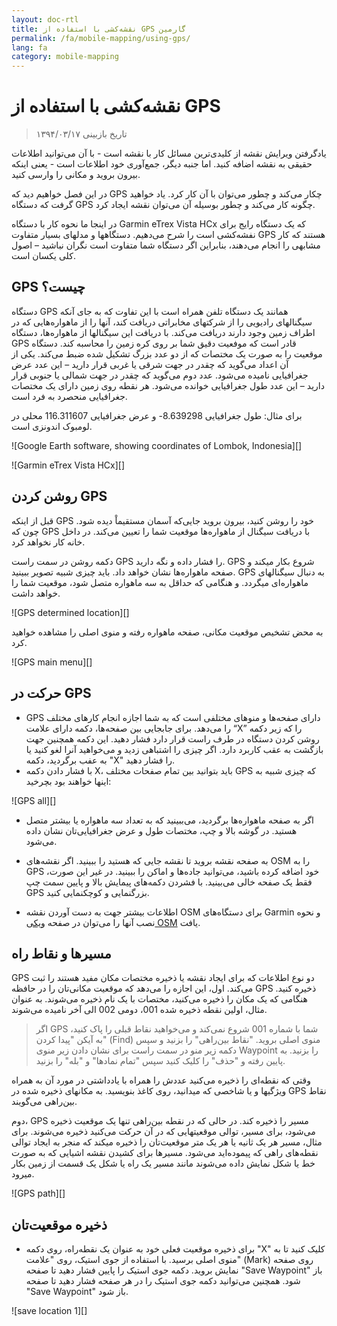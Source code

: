 ```yaml
---
layout: doc-rtl
title: نقشه‌کشی با استفاده از GPS گارمین
permalink: /fa/mobile-mapping/using-gps/
lang: fa
category: mobile-mapping
---
```


نقشه‌کشی با استفاده از GPS
====================

> تاریخ بازبینی ۱۳۹۴/۰۳/۱۷  

یادگرفتن ویرایش نقشه از کلیدی‌ترین مسائل کار با نقشه است - با آن
می‌توانید اطلاعات حقیقی به نقشه اضافه کنید. اما جنبه دیگر، جمع‌آوری
خود اطلاعات است - یعنی اینکه بیرون بروید و مکانی را وارسی کنید. 

در این فصل خواهیم دید که GPS چکار می‌کند و چطور می‌توان با آن کار کرد.  یاد خواهید گرفت
که دستگاه GPS چگونه کار می‌کند و چطور بوسیله آن می‌توان نقشه ایجاد کرد.

در اینجا ما نحوه کار با دستگاه Garmin eTrex Vista HCx که
یک دستگاه رایج برای نفشه‌کشی است را شرح می‌دهیم. دستگاهها و مدلهای بسیار متفاوت GPS هستند که کار مشابهی را انجام می‌دهند،
بنابراین اگر دستگاه شما متفاوت است نگران نباشید
– اصول کلی یکسان است.

<!-- link here to other GPS tutorials when they are ready -->

GPS چیست؟
--------------
دستگاه GPS همانند یک دستگاه تلفن همراه است با این تفاوت که به جای آنکه سیگنالهای
رادیویی را از شرکتهای مخابراتی دریافت کند، آنها را از ماهواره‌هایی
که در اطراف زمین وجود دارند دریافت می‌کند. با دریافت این سیگنالها از
ماهواره‌ها، دستگاه GPS قادر است که موفعیت دقیق شما بر روی کره زمین را محاسبه کند.
دستگاه موقعیت را به صورت یک مختصات که از دو عدد بزرگ تشکیل شده ضبط می‌کند.
یکی از آن اعداد می‌گوید که چقدر در جهت شرقی یا غربی قرار دارید – این عدد
عرض جغرافیایی نامیده می‌شود. عدد دوم می‌گوید که چقدر در جهت شمالی یا جنوبی قرار دارید
– این عدد طول جغرافیایی خوانده می‌شود. هر نقطه روی زمین دارای یک مختصات جغرافیایی
منحصرد به فرد است.

برای مثال: طول جغرافیایی 8.639298- و عرض جغرافیایی 116.311607 محلی در
لومبوک اندونزی است.

![Google Earth software, showing coordinates of Lombok, Indonesia][]

![Garmin eTrex Vista HCx][]

روشن کردن GPS
---------------

قبل از اینکه GPS خود را روشن کنید، بیرون بروید جایی‌که آسمان مستقیماْ دیده شود.
چون که GPS با دریافت سیگنال
از ماهواره‌ها موقعیت شما را تعیین می‌کند. در داخل خانه کار نخواهد کرد.

دکمه روشن در سمت راست GPS را فشار داده و نگه دارید. GPS
شروع بکار میکند و صفحه ماهواره‌ها نشان خواهد داد. باید
چیزی شبیه تصویر ببینید. GPS به دنبال سیگنالهای ماهواره‌ای میگردد.
و هنگامی که حداقل به سه ماهواره متصل شود، موقعیت شما را خواهد داشت.

![GPS determined location][]

به محض تشخیص موقعیت مکانی، صفحه ماهواره رفته
و منوی اصلی را مشاهده خواهید کرد.

![GPS main menu][]

حرکت در GPS
----------------

- GPS دارای صفحه‌ها و منوهای مختلفی است که به شما اجازه انجام
    کارهای مختلف را می‌دهد. برای جابجایی بین صفحه‌ها، دکمه دارای علامت
    “X” را که زیر دکمه روشن کردن دستگاه در طرف راست قرار دارد فشار دهید.
    این دکمه همچنین جهت بازگشت به عقب کاربرد دارد. اگر چیزی را
    اشتباهی زدید و می‌خواهید آنرا لغو کنید یا به عفب برگردید، دکمه "X" را فشار دهید.
- با فشار دادن دکمه X، باید بتوانید
    بین تمام صفحات مختلف GPS که چیزی شبیه به اینها خواهند بود بچرخید:

![GPS all][]

- اگر به صفحه ماهواره‌ها برگردید، می‌ببینید که
    به تعداد سه ماهواره یا بیشتر متصل هستید. در گوشه بالا و چپ،
    مختصات طول و عرض جغرافیایی‌تان نشان داده می‌شود.

- به صفحه نقشه بروید تا نقشه جایی که هستید را ببینید. اگر
    نقشه‌های OSM را به GPS خود اضافه کرده باشید، می‌توانید جاده‌ها و اماکن را ببینید.
    در غیر این صورت، فقط یک صفحه خالی می‌بینید. با فشردن
    دکمه‌های پیمایش بالا و پایین سمت چپ GPS بزرگنمایی و کوچکنمایی کنید.

- اطلاعات بیشتر جهت به دست آوردن نقشه OSM برای دستگاه‌های Garmin و نحوه نصب آنها را می‌توان 
  در صفحه [ویکی OSM](http://wiki.openstreetmap.org/wiki/OSM_Map_On_Garmin/Download) یافت.

مسیرها و نقاط راه
--------------------

GPS دو نوع اطلاعات که برای ایجاد
نقشه یا ذخیره مختصات مکان مفید هستند را ثبت می‌کند. اول، این اجازه را می‌دهد که
موقعیت مکانی‌تان را در حافظه GPS ذخیره کنید. هنگامی که یک مکان را ذخیره می‌کنید،
مختصات با یک نام ذخیره می‌شوند. به عنوان مثال، اولین نقطه
ذخیره شده 001، دومی 002 الی آخر نامیده می‌شوند.

<!-- again not sure if this note should go here -->

> اگر GPS شما با شماره 001 شروع نمی‌کند و می‌خواهید
> نقاط قبلی را پاک کنید، به آیکن "پیدا کردن" (Find) منوی اصلی بروید.
> "نقاط بین‌راهی" را بزنید و سپس دکمه زیر منو در سمت راست
> برای نشان دادن زیر منوی Waypoint را بزنید. به پایین رفته و "حذف" را کلیک کنید
> سپس "تمام نمادها" و "بله" را بزنید.  

وقتی که
نقطه‌ای را ذخیره می‌کنید عددش را همراه با
یادداشتی در مورد آن به همراه ویژگیها و یا شاخصی که میدانید، روی کاغذ بنویسید.
به مکانهای ذخیره شده در GPS  نقاط بین‌راهی می‌گویند.

دوم، GPS
مسیر را ذخیره کند. در حالی که در نقطه بین‌راهی تنها یک
موقعیت ذخیره می‌شود، برای مسیر، توالی موقعیتهایی که در آن حرکت می‌کنید ذخیره می‌شوند.
برای مثال، مسیر هر یک ثانیه یا هر
یک متر موقعیت‌تان را ذخیره میکند که منجر به ایجاد توالی نقطه‌های راهی 
که پیموده‌اید می‌شود. مسیرها برای کشیدن نقشه اشیایی که
به صورت خط یا شکل نمایش داده می‌شوند مانند مسیر یک راه یا
شکل یک قسمت از زمین بکار میرود.

![GPS path][]

ذخیره موقعیت‌تان
-----------------------------------

- برای ذخیره موقعیت فعلی خود به عنوان یک نقطه‌راه، روی دکمه "X" کلیک کنید
    تا به منوی اصلی برسید. با استفاده از جوی استیک،
    روی "علامت" (Mark) روی صفحه نمایش بروید. دکمه جوی استیک را پایین فشار دهید
    تا صفحه "Save Waypoint" باز شود. همچنین می‌توانید
    دکمه جوی استیک را در هر صفحه فشار دهید تا صفحه "Save Waypoint" باز شود.

![save location 1][]

<!-- note unnecessary perhaps? add to advanced section
> اگر از چندین دستگاه GPS استفاده می‌کنید، مهم است که مطمئن شوید
> همه دستگاه‌ها به فرمت یکسان تنظیم شده‌اند. برای بررسی این، به "منوی
> اصلی" بروید و "تنظیم منو" (Set up Menu) را پیدا کنید. روی "واحد‌ها" (Units) کلیک کنید و مطمئن شوید
> فرمت موقعیت به درجه اعشاری (hddd.ddddd°) تنظیم شده باشد. و مقیاس نقشه به WGS 84
> (که یک قالب هماهنگ استاندارد محاسبه شده یا سطح مرجع اسفروئیدی
> کره زمین است) و سرعت فاصله، ارتفاع و عمق به متر تنظیم باشند.
->

- در این صفحه اطلاعاتی مربوط به نقطه بین‌راهی که 
    ذخیره می‌کنید را می‌بینید. اگر این اولین نقطه بین‌راهی شماست،
    احتمالا "001" خوانده می‌شود. این شماره‌ای است که باید 
    روی کاغذ همراه با اطلاعاتی که می‌خواهید درباره شی جمع آوری کنید
    ثبت کنید. سپس زمان و تاریخی که نقطه 
    ضبط شده وجود دارد. زیر آن، مختصات، و به دنبال آن ارتفاع قرار دارند.
- از جوی استیک پایین صفحه برای رفتن به «OK» استفاده کنید.
    دکمه جوی استیک را برای ذخیره این نقطه فشار دهید. مطمئن باشید
    که شماره نقطه را، همراه با ماهیت محلآنچه محل است
    و هرگونه اطلاعات دیگری که می‌خواهید در مورد ان مکان داشته باشید در دفترچه یادداشت خود
     یادداشت می‌کنید.

![save location 2][]

- برای رفتن به صفحه نقشه، دکمه "X" را فشار دهید. حالا باید
    نقطه را روی نقشه ببینید.

روشن کردن ثبت مسیر
---------------------

- حالا ما یاد گرفتیم که چگونه نقاط را ذخیره کنیم، بیایید یاد بگیریم که چگونه
    ضبط مسیر را روشن و خاموش کنیم. هنگامی که ضبط مسیر روشن است، به صورت 
    خودکار مسیرتان را به ضبط می‌کند. کار خوبی است که 
    ضبط را هنگام شروع نقشه‌کشی روشن و سپس در پایان کار آنرا خاموش کنید.
    سپس قادرید که مسیر را در یک کامپیوتر نگاه کنید و 
    مسیری که نقشه کشیدید را ببینید. اگر می‌خواهید تمام طول یک جاده را نقشه بکشید،
    ایده خوبی است که نقطه بین‌راهی در ابتدا و انتهای 
    جاده ذخیره کنید، در دفترچه یادداشت‌تان نام و نوع جاده، و
    هر گونه اطلاعات مهم دیگر در مورد جاده را بنویسید.
- برای روشن کردن ضبط مسیر، روی دکمه "X" چندین بار کلیک کنید تا زمانی که به
    صفحه‌ای به نام Track Log برسید.

![turn on track][]

- اگر می‌خواهید مسیرهای ضبط شده قبلی 
    را پاک کنید، با استفاده از جوی استیک "پاک کردن" (Clear) را انتخاب و دکمه
    جوی استیک را به پایین فشار دهید. در نوار بالای صفحه باید "0٪" را بخوانید.
- برای روشن کردن ضبط، جوی استیک حرکت دهید تا "روشن" (On) را انتخاب و 
    سپس جوی استیک را به پایین فشار دهید. اکنون مسیر شما ضبط می‌شود
- در گزینه "تنظیم" (Set up)، همچنین می‌توانید فواصل زمان یا مسافت ضبط
    کسیر را تنظیم کنید. فاصله زمانی به GPS دستور میدهد که موقعیت شما را در 
    آن فواصل داده شده ضبط کند. اگر در GPSتان کارت حافظه داشته باشید، خوب است
    که آن را به ۱ ثانیه تنظیم کنید، به این معنی که هر ثانیه موقعیت شما
    به مسیر ضبط شده اضافه می‌شود. این حالت در زمانی که بررسی دقیق و با جطئیات مورد نیاز است 
    مفید خواهد بود.  
- برای رفتن به صفحه نقشه، دکمه "X" را فشار دهید. همانطور که حرکت می کنید، خواهید دید که
    مسیر شما به صورت یک سری از نقاط نشان داده شده است.

کپی کردن نقاط بین‌راهی و مسیرها به کامپیوتر
----------------------------------------
هنگامی که نقشه‌برداری با GPS را به پایان رساندید، بایستی 
نقاط و مسیرها را به کامپیوتر خود منتقل کنید تا بتوانید آنها را در JOSM باز کنید.

یکی از روشهای انتقال نقاط بین‌راهی و مسیرها، استفاده از نرم افزار رایگان
BaseCamp  است که خود Garmin فراهم می‌کند. می‌توان آن را از
[اینجا](http://www.garmin.com/en-US/shop/downloads/basecamp) دانلود کرد. با این حال، در
این بخش ما از یک برنامه به نام GPSBabel استفاده خواهیم کرد که چند
ویژگی اضافی را ارائه می‌کند.

### ضمیمه کردن GPS به کامپیوتر
- ابتدا، ضبط مسیر را با رفتن به 
    صفحه مسیرها و انتخاب گزینه "خاموش" (Off) از روی GPS خود خاموش کنید.
- GPS را با کابل به کامپیوتر خود وصل کنید. یک سر کابل باید
    به پورت USB کامپیوتر، و سر دیگر به پشت
    GPS، در زیر زبانه لاستیکی بالای صفحه، وصل شود. GPS باید
    روشن شود تا نقاط و مسیرها راکپی کند.

### نصب درایورهای GPS

- ممکن است نیاز به نصب درایورهای GPS روی کامپیوتر خود داشته باشید. میتوانید
    درایورها را از [وبسایت Garmin](http://www8.garmin.com/support/download_details.jsp?id=591) دانلود کنید
- برای دریافت فایل نصب روی "دانلود" کلیک کنید. آنرا روی 
    کامپیوتر قرار دهید، و برای نصب دوبار کلیک کنید.

> سیستم‌های لینوکس (حداقل فدورا) برای برقراری ارتباط با 
> دستگاه گارمین (حداقل eTrex Vista HCx) نیاز به درایور خاص ندارند. فقط مطمئن شوید که 
> Garmin روشن است و به وسیله کابل USB به کامپیوتر متصل شده است. می‌توانید از 
> GPSBabel (همانطور که در زیر توضیح داده خواهدشد) یا GpsPrune برای گرفتن داده‌های ذخیره شده از دستگاه تان استفاده کنید.

### دریافت برنامه نصب GPSBabel
- GPSBabel برنامه‌ای است که به ما اجازه می‌دهد داده‌ها را از GPS منتقل کنیم. اگر 
    یک کپی از GPSBabel را روی سی‌دی یا فلش درایو داشته باشید، می‌توانید به
    بخش بعدی بروید.
- اگر GPSbabel را از قبل نداشته باشید، مرورگر وب خود را باز کنید
    و به [www.gpsbabel.org](http://www.gpsbabel.org) بروید 
- روی "دانلود" در بالای صفحه کلیک کنید.
- به صفحه پایین رفته و نسخه سیستم عامل خود را انتخاب کنید. کاربران لینوکس باید آن را در مدیریت بسته های توزیع خود پیدا کنند.

### نصب GPSBabel
- محل فایل نصبی GPSBabel در رایانه خود پیدا کنید. برای نصب آن روی آن دوبار کلیک کنید.
- روی "بعدی" (Next) کلیک کنید.
- روی "قبول" (I accept) و "بعدی" کلیک کنید.
- به کلیک کردن "بعدی" ادامه دهید تا زمانی که برنامه نصب شود.
- هنگامی که نصب برنامه به پایان رسید، بر روی "پایان" کلیک کنید تا GPSBabel شروع شود.

![GPSBabel Interface][]

### کپی کردن مسیرها و نقطه‌های بین‌راهی

- در دایره کنار کلمه «دستگاه» (Device) در بالای 
    پنجره کلیک کنید.
- در منوی کشویی با نام “Format” مورد “Garmin serial/USB protocol" را انتخاب 
    کنید.
- به پایین تا اوسط پنجره بروید، در قسمت خروجی. از منوی کشویی
    با نام  “Format” مورد “GPX XML” را انتخاب کنید:

![Choose GPX XML][]

- بر روی "نام فایل" کلیک کنید و برای فایل ذخیره شده خود یک نام بنویسید. باید 
    نامی باشد که داده‌ها را توصیف کند، مانند تاریخ و 
    محل آنها. به عنوان مثال، _jakarta-07-07-2011_
- مطمئن شوید که GPS شما به کامپیوتر وصل شده است و روشن است.
- روی "اعمال" (Apply) در گوشه پایین و راست پنجره کلیک کنید.
- اگر همه چیز خوب پیش برود، باید نوار پیشرفت در طول صفحه در حال پر شدن باشد.
    که نشان‌دهنده این است که داده‌ها از طریق GPS بازیابی می‌شوند. وقتی که
    به پایان رسید، نقاط و مسیر شما در فایلی که 
    انتخاب کردید ذخیره خواهد شد.

### باز کردن در JOSM

- حالا JOSM را باز کنید. از منوی بالا روی "File" و سپس روی "Open ..." کلیک کنید.
- فایلی را که با GPSBabel ایجاد کرده‌اید پیدا کرده و آنرا انتخاب کنید. روی “Open” کلیک کنید.
- حالا شما باید نقاط و مسیرهای خود را که در JOSM بارگذاری شده است را ببینید.

![GPS Files Open in JOSM][]

خلاصه
-------

تبریک! حالا شما درک درستی از چگونگی کار با
GPS دارید. اگر تا بحال اینکار را نکرده‌اید، ذخیره کردن نقاط و یا مکانهای مهم را با این دستگاهها
تمرین کنید.

در این بخش یاد گرفتیم که چطور نقاط و مسیرها را جمع‌آوری نموده و آنها را
در JOSM باز کنیم. بعداً، یاد می‌گیریم که چگونه از این اطلاعات برای
افزودن مکانهای جدید به OpenStreetMap استفاده کنیم.


[Google Earth software, showing coordinates of Lombok, Indonesia]: /images/mobile-mapping/google-earth-lombok.png
[Garmin eTrex Vista HCx]: /images/mobile-mapping/garmin-etrex.png
[GPS determined location]: /images/mobile-mapping/aquiring-satellites.png
[GPS main menu]: /images/mobile-mapping/gps_main.png
[GPS all]: /images/mobile-mapping/gps_all.png
[GPS path]: /images/mobile-mapping/google-earth.png
[save location 1]: /images/mobile-mapping/save-location1.png
[save location 2]: /images/mobile-mapping/save-location2.png
[turn on track]: /images/mobile-mapping/turn-on-track.png
[GPSBabel Interface]: /images/mobile-mapping/babel.png
[Choose GPX XML]: /images/mobile-mapping/xml.png
[GPS Files Open in JOSM]: /images/mobile-mapping/open-josm.png